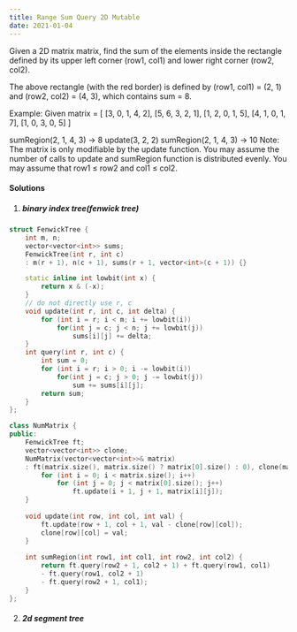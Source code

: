 ```yaml
---
title: Range Sum Query 2D Mutable
date: 2021-01-04
---
```

Given a 2D matrix matrix, find the sum of the elements inside the rectangle defined by its upper left corner (row1, col1) and lower right corner (row2, col2).


The above rectangle (with the red border) is defined by (row1, col1) = (2, 1) and (row2, col2) = (4, 3), which contains sum = 8.

Example:
Given matrix = [
  [3, 0, 1, 4, 2],
  [5, 6, 3, 2, 1],
  [1, 2, 0, 1, 5],
  [4, 1, 0, 1, 7],
  [1, 0, 3, 0, 5]
]

sumRegion(2, 1, 4, 3) -> 8
update(3, 2, 2)
sumRegion(2, 1, 4, 3) -> 10
Note:
The matrix is only modifiable by the update function.
You may assume the number of calls to update and sumRegion function is distributed evenly.
You may assume that row1 ≤ row2 and col1 ≤ col2.


#### Solutions

1. ##### binary index tree(fenwick tree)

```cpp
struct FenwickTree {
    int m, n;
    vector<vector<int>> sums;
    FenwickTree(int r, int c) 
    : m(r + 1), n(c + 1), sums(r + 1, vector<int>(c + 1)) {}

    static inline int lowbit(int x) {
        return x & (-x);
    }
    // do not directly use r, c
    void update(int r, int c, int delta) {
        for (int i = r; i < m; i += lowbit(i))
            for(int j = c; j < n; j += lowbit(j))
                sums[i][j] += delta;
    }
    int query(int r, int c) {
        int sum = 0;
        for (int i = r; i > 0; i -= lowbit(i))
            for(int j = c; j > 0; j -= lowbit(j))
                sum += sums[i][j];
        return sum;
    }
};

class NumMatrix {
public:
    FenwickTree ft;
    vector<vector<int>> clone;
    NumMatrix(vector<vector<int>>& matrix) 
    : ft(matrix.size(), matrix.size() ? matrix[0].size() : 0), clone(matrix) {
        for (int i = 0; i < matrix.size(); i++)
            for (int j = 0; j < matrix[0].size(); j++)
                ft.update(i + 1, j + 1, matrix[i][j]);
    }
    
    void update(int row, int col, int val) {
        ft.update(row + 1, col + 1, val - clone[row][col]);
        clone[row][col] = val;
    }
    
    int sumRegion(int row1, int col1, int row2, int col2) {
        return ft.query(row2 + 1, col2 + 1) + ft.query(row1, col1) 
        - ft.query(row1, col2 + 1) 
        - ft.query(row2 + 1, col1);
    }
};
```



2. ##### 2d segment tree